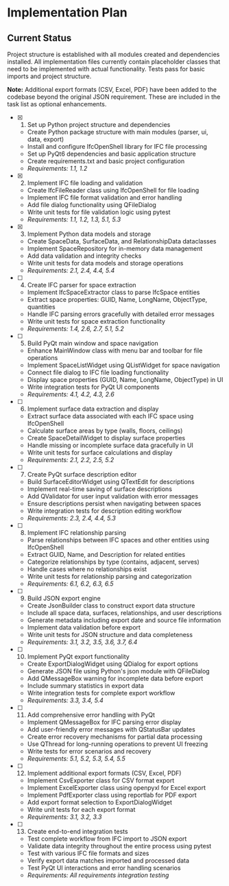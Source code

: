 # Implementation Plan

## Current Status
Project structure is established with all modules created and dependencies installed. All implementation files currently contain placeholder classes that need to be implemented with actual functionality. Tests pass for basic imports and project structure.

**Note:** Additional export formats (CSV, Excel, PDF) have been added to the codebase beyond the original JSON requirement. These are included in the task list as optional enhancements.

- [x] 1. Set up Python project structure and dependencies


  - Create Python package structure with main modules (parser, ui, data, export)
  - Install and configure IfcOpenShell library for IFC file processing
  - Set up PyQt6 dependencies and basic application structure
  - Create requirements.txt and basic project configuration
  - _Requirements: 1.1, 1.2_

- [x] 2. Implement IFC file loading and validation



  - Create IfcFileReader class using IfcOpenShell for file loading
  - Implement IFC file format validation and error handling
  - Add file dialog functionality using QFileDialog
  - Write unit tests for file validation logic using pytest
  - _Requirements: 1.1, 1.2, 1.3, 5.1, 5.3_

- [x] 3. Implement Python data models and storage





  - Create SpaceData, SurfaceData, and RelationshipData dataclasses
  - Implement SpaceRepository for in-memory data management
  - Add data validation and integrity checks
  - Write unit tests for data models and storage operations
  - _Requirements: 2.1, 2.4, 4.4, 5.4_

- [ ] 4. Create IFC parser for space extraction
  - Implement IfcSpaceExtractor class to parse IfcSpace entities
  - Extract space properties: GUID, Name, LongName, ObjectType, quantities
  - Handle IFC parsing errors gracefully with detailed error messages
  - Write unit tests for space extraction functionality
  - _Requirements: 1.4, 2.6, 2.7, 5.1, 5.2_

- [ ] 5. Build PyQt main window and space navigation
  - Enhance MainWindow class with menu bar and toolbar for file operations
  - Implement SpaceListWidget using QListWidget for space navigation
  - Connect file dialog to IFC file loading functionality
  - Display space properties (GUID, Name, LongName, ObjectType) in UI
  - Write integration tests for PyQt UI components
  - _Requirements: 4.1, 4.2, 4.3, 2.6_

- [ ] 6. Implement surface data extraction and display
  - Extract surface data associated with each IFC space using IfcOpenShell
  - Calculate surface areas by type (walls, floors, ceilings)
  - Create SpaceDetailWidget to display surface properties
  - Handle missing or incomplete surface data gracefully in UI
  - Write unit tests for surface calculations and display
  - _Requirements: 2.1, 2.2, 2.5, 5.2_

- [ ] 7. Create PyQt surface description editor
  - Build SurfaceEditorWidget using QTextEdit for descriptions
  - Implement real-time saving of surface descriptions
  - Add QValidator for user input validation with error messages
  - Ensure descriptions persist when navigating between spaces
  - Write integration tests for description editing workflow
  - _Requirements: 2.3, 2.4, 4.4, 5.3_

- [ ] 8. Implement IFC relationship parsing
  - Parse relationships between IFC spaces and other entities using IfcOpenShell
  - Extract GUID, Name, and Description for related entities
  - Categorize relationships by type (contains, adjacent, serves)
  - Handle cases where no relationships exist
  - Write unit tests for relationship parsing and categorization
  - _Requirements: 6.1, 6.2, 6.3, 6.5_

- [ ] 9. Build JSON export engine
  - Create JsonBuilder class to construct export data structure
  - Include all space data, surfaces, relationships, and user descriptions
  - Generate metadata including export date and source file information
  - Implement data validation before export
  - Write unit tests for JSON structure and data completeness
  - _Requirements: 3.1, 3.2, 3.5, 3.6, 3.7, 6.4_

- [ ] 10. Implement PyQt export functionality
  - Create ExportDialogWidget using QDialog for export options
  - Generate JSON file using Python's json module with QFileDialog
  - Add QMessageBox warning for incomplete data before export
  - Include summary statistics in export data
  - Write integration tests for complete export workflow
  - _Requirements: 3.3, 3.4, 5.4_

- [ ] 11. Add comprehensive error handling with PyQt
  - Implement QMessageBox for IFC parsing error display
  - Add user-friendly error messages with QStatusBar updates
  - Create error recovery mechanisms for partial data processing
  - Use QThread for long-running operations to prevent UI freezing
  - Write tests for error scenarios and recovery
  - _Requirements: 5.1, 5.2, 5.3, 5.4, 5.5_

- [ ] 12. Implement additional export formats (CSV, Excel, PDF)
  - Implement CsvExporter class for CSV format export
  - Implement ExcelExporter class using openpyxl for Excel export
  - Implement PdfExporter class using reportlab for PDF export
  - Add export format selection to ExportDialogWidget
  - Write unit tests for each export format
  - _Requirements: 3.1, 3.2, 3.3_

- [ ] 13. Create end-to-end integration tests
  - Test complete workflow from IFC import to JSON export
  - Validate data integrity throughout the entire process using pytest
  - Test with various IFC file formats and sizes
  - Verify export data matches imported and processed data
  - Test PyQt UI interactions and error handling scenarios
  - _Requirements: All requirements integration testing_